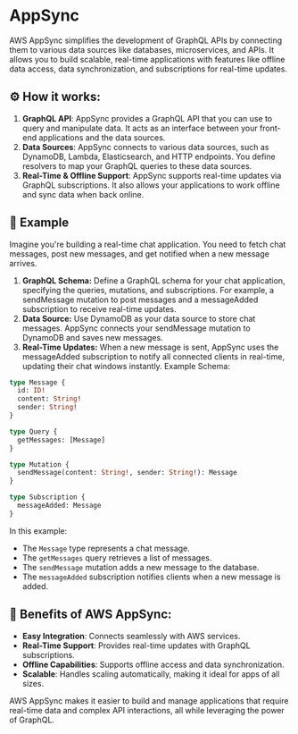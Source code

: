 # AppSync
AWS AppSync simplifies the development of GraphQL APIs by connecting them to various data sources like databases, microservices, and APIs. It allows you to build scalable, real-time applications with features like offline data access, data synchronization, and subscriptions for real-time updates.
## ⚙ How it works:
1. **GraphQL API**: AppSync provides a GraphQL API that you can use to query and manipulate data. It acts as an interface between your front-end applications and the data sources.
2. **Data Sources**: AppSync connects to various data sources, such as DynamoDB, Lambda, Elasticsearch, and HTTP endpoints. You define resolvers to map your GraphQL queries to these data sources.
3. **Real-Time & Offline Support**: AppSync supports real-time updates via GraphQL subscriptions. It also allows your applications to work offline and sync data when back online.
## 🎯 Example
Imagine you're building a real-time chat application. You need to fetch chat messages, post new messages, and get notified when a new message arrives.
1. **GraphQL Schema:** Define a GraphQL schema for your chat application, specifying the queries, mutations, and subscriptions. For example, a sendMessage mutation to post messages and a messageAdded subscription to receive real-time updates.
2. **Data Source:** Use DynamoDB as your data source to store chat messages. AppSync connects your sendMessage mutation to DynamoDB and saves new messages.
3. **Real-Time Updates:** When a new message is sent, AppSync uses the messageAdded subscription to notify all connected clients in real-time, updating their chat windows instantly.
Example Schema:
```GraphQL
type Message {
  id: ID!
  content: String!
  sender: String!
}

type Query {
  getMessages: [Message]
}

type Mutation {
  sendMessage(content: String!, sender: String!): Message
}

type Subscription {
  messageAdded: Message
}
```

In this example:
- The `Message` type represents a chat message.
- The `getMessages` query retrieves a list of messages.
- The `sendMessage` mutation adds a new message to the database.
- The `messageAdded` subscription notifies clients when a new message is added.
## 🚀 Benefits of AWS AppSync:
- **Easy Integration**: Connects seamlessly with AWS services.
- **Real-Time Support**: Provides real-time updates with GraphQL subscriptions.
- **Offline Capabilities**: Supports offline access and data synchronization.
- **Scalable**: Handles scaling automatically, making it ideal for apps of all sizes.

AWS AppSync makes it easier to build and manage applications that require real-time data and complex API interactions, all while leveraging the power of GraphQL.